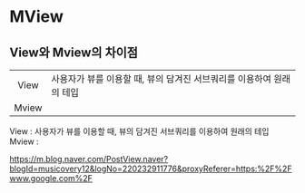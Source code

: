 # MView


## View와 Mview의 차이점

|   |   |
|:--:|:--|
|View|사용자가 뷰를 이용할 때, 뷰의 담겨진 서브쿼리를 이용하여 원래의 테입|
|Mview||

View : 사용자가 뷰를 이용할 때, 뷰의 담겨진 서브쿼리를 이용하여 원래의 테입
Mview : 

https://m.blog.naver.com/PostView.naver?blogId=musicovery12&logNo=220232911776&proxyReferer=https:%2F%2Fwww.google.com%2F
